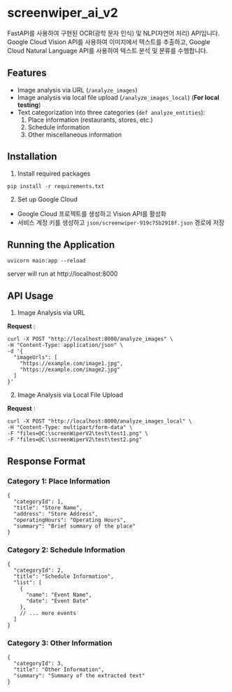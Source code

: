 # screenwiper_ai_v2

FastAPI를 사용하여 구현된 OCR(광학 문자 인식) 및 NLP(자연어 처리) API입니다. Google Cloud Vision API를 사용하여 이미지에서 텍스트를 추출하고, Google Cloud Natural Language API를 사용하여 텍스트 분석 및 분류를 수행합니다.

## Features

-   Image analysis via URL (`/analyze_images`)
-   Image analysis via local file upload (`/analyze_images_local`) (**For local testing**)
-   Text categorization into three categories (`def analyze_entities`):
    1. Place information (restaurants, stores, etc.)
    2. Schedule information
    3. Other miscellaneous information

## Installation

1. Install required packages

```
pip install -r requirements.txt
```

2. Set up Google Cloud

-   Google Cloud 프로젝트를 생성하고 Vision API를 활성화
-   서비스 계정 키를 생성하고 `json/screenwiper-919c75b2918f.json` 경로에 저장

## Running the Application

```
uvicorn main:app --reload
```

server will run at http://localhost:8000

## API Usage

1. Image Analysis via URL

**Request** :

```
curl -X POST "http://localhost:8000/analyze_images" \
-H "Content-Type: application/json" \
-d '{
  "imageUrls": [
    "https://example.com/image1.jpg",
    "https://example.com/image2.jpg"
  ]
}'

```

2. Image Analysis via Local File Upload

**Request** :

```
curl -X POST "http://localhost:8000/analyze_images_local" \
-H "Content-Type: multipart/form-data" \
-F "files=@C:\screenWiperV2\test\test1.png" \
-F "files=@C:\screenWiperV2\test\test2.png"
```

## Response Format

### Category 1: Place Information

```
{
  "categoryId": 1,
  "title": "Store Name",
  "address": "Store Address",
  "operatingHours": "Operating Hours",
  "summary": "Brief summary of the place"
}
```

### Category 2: Schedule Information

```
{
  "categoryId": 2,
  "title": "Schedule Information",
  "list": [
    {
      "name": "Event Name",
      "date": "Event Date"
    },
    // ... more events
  ]
}
```

### Category 3: Other Information

```
{
  "categoryId": 3,
  "title": "Other Information",
  "summary": "Summary of the extracted text"
}
```
